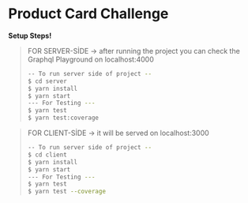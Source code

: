 # Product Card Challenge

**Setup Steps!**
>FOR SERVER-SİDE
>-> after running the project you can check the Graphql Playground on localhost:4000
>```sh
>-- To run server side of project --
>$ cd server
>$ yarn install
>$ yarn start
>--- For Testing ---
>$ yarn test
>$ yarn test:coverage
>```

>FOR CLIENT-SİDE
>-> it will be served on localhost:3000
>```sh
>-- To run server side of project --
>$ cd client
>$ yarn install
>$ yarn start
>--- For Testing ---
>$ yarn test
>$ yarn test --coverage
>```
